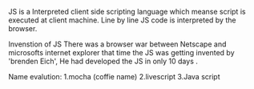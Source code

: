 JS is a Interpreted client side scripting language which meanse script is executed at client machine. Line by line JS code is interpreted by the browser.

Invenstion of JS
There was a browser war between Netscape and microsofts internet explorer that 
time the JS was getting invented by 'brenden Eich', He had developed the JS 
in only 10 days .

Name evalution:
                1.mocha  (coffie name)
                2.livescript 
                3.Java script 

